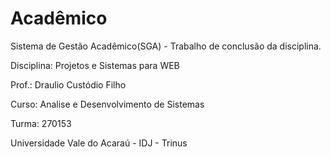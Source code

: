 Acadêmico
=========

Sistema de Gestão Acadêmico(SGA) - Trabalho de conclusão da disciplina.

Disciplina: Projetos e Sistemas para WEB

Prof.: Draulio Custódio Filho

Curso: Analise e Desenvolvimento de Sistemas

Turma: 270153

Universidade Vale do Acaraú - IDJ - Trinus
